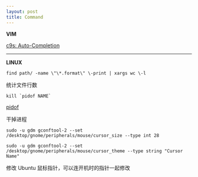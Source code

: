```yaml
---
layout: post
title: Command
---
```


__VIM__

[c9s: Auto-Completion](http://c9s.me/vim-zh/html/Auto-Completion.html)

---

__LINUX__

`find path/ -name \"\*.format\" \-print | xargs wc \-l`

统计文件行数

`` kill `pidof NAME` ``

[pidof](http://en.wikipedia.org/wiki/Pidof)

干掉进程

`sudo -u gdm gconftool-2 --set /desktop/gnome/peripherals/mouse/cursor_size --type int 28`

`sudo -u gdm gconftool-2 --set /desktop/gnome/peripherals/mouse/cursor_theme --type string "Cursor Name"`

修改 Ubuntu 鼠标指针，可以连开机时的指针一起修改

